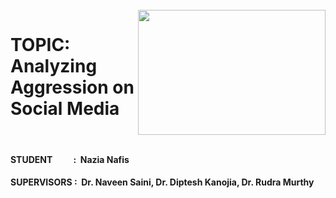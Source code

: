 <br>
<img src="https://www.siliconrepublic.com/wp-content/uploads/2021/08/social-media-outrage-scaled-1-718x523.jpeg" width="300" height="200" align="right"/>

# TOPIC: Analyzing Aggression on Social Media
<br/>

#### STUDENT &nbsp;&nbsp;&nbsp;&nbsp;&nbsp;&nbsp;&nbsp;&nbsp; :&nbsp; Nazia Nafis
#### SUPERVISORS :&nbsp; Dr. Naveen Saini, Dr. Diptesh Kanojia, Dr. Rudra Murthy
<br/>
